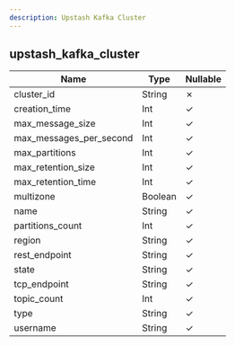 ```yaml
---
description: Upstash Kafka Cluster
---
```

upstash_kafka_cluster
---------------------

| **Name**                | **Type** | **Nullable** |
| ----------------------- | -------- | ------------ |
| cluster_id              | String   | &cross;      |
| creation_time           | Int      | &check;      |
| max_message_size        | Int      | &check;      |
| max_messages_per_second | Int      | &check;      |
| max_partitions          | Int      | &check;      |
| max_retention_size      | Int      | &check;      |
| max_retention_time      | Int      | &check;      |
| multizone               | Boolean  | &check;      |
| name                    | String   | &check;      |
| partitions_count        | Int      | &check;      |
| region                  | String   | &check;      |
| rest_endpoint           | String   | &check;      |
| state                   | String   | &check;      |
| tcp_endpoint            | String   | &check;      |
| topic_count             | Int      | &check;      |
| type                    | String   | &check;      |
| username                | String   | &check;      |
